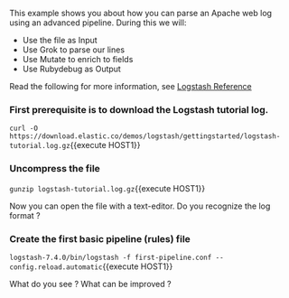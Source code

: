 This example shows you about how you can parse an Apache web log using an advanced pipeline. During this we will:

- Use the file as Input
- Use Grok to parse our lines
- Use Mutate to enrich to fields
- Use Rubydebug as Output

Read the following for more information, see [Logstash Reference](https://www.elastic.co/guide/en/logstash/current/advanced-pipeline.html)

### First prerequisite is to download the Logstash tutorial log.

`curl -O https://download.elastic.co/demos/logstash/gettingstarted/logstash-tutorial.log.gz`{{execute HOST1}}

### Uncompress the file

`gunzip logstash-tutorial.log.gz`{{execute HOST1}}

Now you can open the file with a text-editor. Do you recognize the log format ?

### Create the first basic pipeline (rules) file

`logstash-7.4.0/bin/logstash -f first-pipeline.conf --config.reload.automatic`{{execute HOST1}}

What do you see ? What can be improved ?
